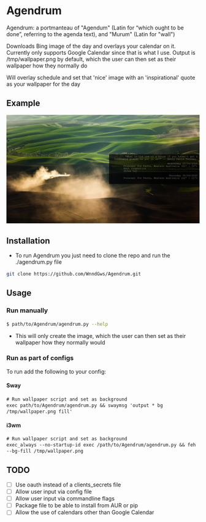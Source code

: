 # Agendrum
Agendrum: a portmanteau of "Agendum" (Latin for “which ought to be 
done”, referring to the agenda text), and "Murum" (Latin for "wall")

Downloads Bing image of the day and overlays your calendar on it. Currently only supports Google Calendar since that is what I use. Output is /tmp/wallpaper.png by default, which the user can then set as their wallpaper how they normally do

Will overlay schedule and set that 'nice' image with an 'inspirational' quote as your wallpaper for the day

## Example
![](example_wallpaper.png?raw=true "Example wallpaper")

## Installation
* To run Agendrum you just need to clone the repo and run the ./agendrum.py file

```bash
git clone https://github.com/WnndGws/Agendrum.git
```

## Usage
### Run manually
```bash
$ path/to/Agendrum/agendrum.py --help
```
* This will only create the image, which the user can then set as their wallpaper how they normally would

### Run as part of configs
To run add the following to your config:

#### Sway
```bash{.line-numbers}
# Run wallpaper script and set as background
exec path/to/Agendrum/agendrum.py && swaymsg 'output * bg /tmp/wallpaper.png fill'
```

#### i3wm
```bash{.line-numbers}
# Run wallpaper script and set as background
exec_always --no-startup-id exec /path/to/Agendrum/agendrum.py && feh --bg-fill /tmp/wallpaper.png
```

## TODO
* [ ] Use oauth instead of a clients_secrets file
* [ ] Allow user input via config file
* [ ] Allow user input via commandline flags
* [ ] Package file to be able to install from AUR or pip
* [ ] Allow the use of calendars other than Google Calendar
